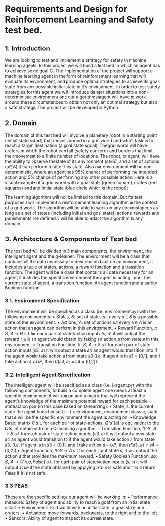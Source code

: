 # Requirements and Design for Reinforcement Learning and Safety test bed.

## 1. Introduction
We are looking to test and implement a strategy for safety in machine learning agents. In this project we will build a test bed in which an agent has to achieve some goal G. The implementation of the project will support a machine learning agent in the form of reinforcement learning that will evaluate its environment, and produce optimal strategies to achieve its goal state from any possible initial state in it’s environment. In order to test safety strategies for this agent we will introduce
danger situations into a non-deterministic environment and our algorithms/agent will have to work around these circumstances to obtain not only an optimal strategy but also a safe strategy. The project will be developed in Python.

## 2. Domain
The domain of this test bed will involve a planetary robot in a starting point (initial state sstart) that moves around in a grid world and who’s task is to reach a target destination (a goal state sgoal). Thegrid world will have craters in which the robot can fall (safety concern) and borders that limit theirmovement to a finite number of locations. The robot, or agent, will have the ability to observe thestate of its environment (s∈S), and a set of actions (a∈A) it can perform to alter this state. Also our environment will be non-deterministic, where an agent has 95% chance of performing the intended action and 5% chance of performing any other possible action. Here is a visual example of a grid world with a goal state (green square), crates (red squares) and and initial state (blue circle which is the robot):

The learning algorithm will not be limited to this domain. But for test purposes I will implement a reinforcement learning algorithm in the context of a grid world. The algorithm will be able to work on any circumstances as long as a set of states (including initial and goal state), actions, rewards and punishments are defined. I will be able to adapt the algorithm to any domain.

## 3. Architecture & Components of Test bed
The test bed will be divided in 3 main components, the environment, the intelligent agent and the q-learner. The environment will be a class that contains all the data necessary to describe and act on an environment, it includes a tuple of states, actions, a reward function and a transition function. The agent will be a class that contains all data necessary for an agent, it includes the specific environment the agent is acting upon, the current state of agent, a transition function, it’s agent function and a safety Boolean function.

### 3.1. Environment Specification

The environment will be specified as a class (i.e. environment.py) with the following components:
• States, 𝑆: set of states s.t every s ∈ 𝑆 is a possible state of the environment.
• Actions, 𝐴: set of actions s.t every a ∈ 𝐴 is an action that an agent can perform in this environment.
• Reward Function, 𝑟: 𝑆, 𝐴 → 𝑅 s.t for each pair of state/action inputs (𝑠, 𝑎) it will output the reward r ∈ ℝ an agent would obtain by taking an action 𝑎 from state 𝑠 in this environment.
• Transition Function, 𝑡𝑓: 𝑆, 𝐴 → 𝑆 s.t for each pair of state-action inputs (𝑠3, 𝑎) it will output a state 𝑠4 an agent would transition into if the agent would take action 𝑎 from state 𝑠3 (i.e. if agent is in 𝑠3 = [0,1], and I take action 𝑎 = 𝑈𝑃, then 𝑡𝑓(𝑠3, 𝑎) = 𝑠4 = [0,2]).

### 3.2. Intelligent Agent Specification
The intelligent agent will be specified as a class (i.e. i-agent.py) with the following components,
to build a complete agent one needs at least a specific environment it will run on and a matrix that
will represent the agent’s knowledge of the maximum potential reward for each possible stateaction
pair (in this case based on Q-learning):
• State, s: the current state the agent finds himself in. t
• Environment, environment class 𝑒, such that 𝑒 will be the specific environment the agent is acting on.
• Knowledge Base: matrix Q s.t. for each pair of state-actions, 𝑄[𝑠][𝑎] is equivalent to the 𝑄(𝑠, 𝑎) obtained from a Q-learning algorithm.
• Transition Function, 𝑡𝑓: 𝑆, 𝐴 → 𝑆 s.t for each pair of state-action inputs (𝑠3, 𝑎) it will output a new state 𝑠4 an agent would transition to if the agent would take action 𝑎 from state 𝑠3. (i.e. if agent is in 𝑠3 = [0,1], and I take action 𝑎 = 𝑈𝑃, then 𝑡𝑓(𝑠3, 𝑎) = 𝑠4 = [0,2])
• Agent Function, 𝑡𝑓: 𝑆 → 𝐴 s.t for each input state 𝑠, it will output the action 𝑎 that provides the maximum reward.
• Safety Boolean Function, 𝑠𝑏: 𝑆, 𝐴 → {𝑇𝑟𝑢𝑒, 𝐹𝑎𝑙𝑠𝑒} s.t. for each pair of state/action inputs (𝑠, 𝑎) it will output 𝑇𝑟𝑢𝑒 if the state obtained by applying 𝑎 to 𝑠 is safe and it will return 𝐹𝑎𝑙𝑠𝑒 if it is not safe.

### 3.3 PEAS
These are the specific settings our agent will be working in:
• Performance measure: Safety of agent and ability to reach a goal from an initial state sstart
• Environment: Grid world with an initial state, a goal state and craters.
• Actuators: move forwards, backwards, to the right and to the left.
• Sensors: Ability of agent to inspect its current state.
